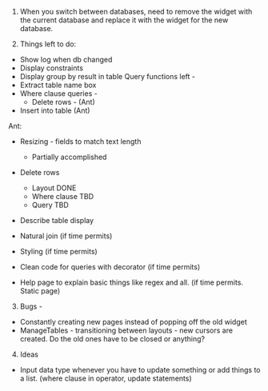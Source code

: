 1. When you switch between databases, need to remove the widget with the current database and replace it with the widget for the new database.

2. Things left to do: 
  - Show log when db changed
  - Display constraints
  - Display group by result in table
  Query functions left - 
  - Extract table name box
  - Where clause queries - 
    - Delete rows - (Ant)
  - Insert into table (Ant)
  
  Ant: 
  - Resizing - fields to match text length
    - Partially accomplished
  - Delete rows
    - Layout DONE
    - Where clause TBD
    - Query TBD

  - Describe table display
  - Natural join (if time permits)
  - Styling (if time permits)
  - Clean code for queries with decorator (if time permits)
  - Help page to explain basic things like regex and all. (if time permits. Static page)

3. Bugs - 
  - Constantly creating new pages instead of popping off the old widget
  - ManageTables - transitioning between layouts - new cursors are created. Do the old ones have to be closed or anything?

4. Ideas
  - Input data type whenever you have to update something or add things to a list. (where clause in operator, update statements)